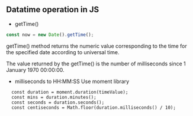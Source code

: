## Datatime operation in JS

- getTime()

```js
const now = new Date().getTime();
```

getTime() method returns the numeric value corresponding to the time for the specified date according to universal time.

The value returned by the getTime() is the number of milliseconds since 1 January 1970 00:00:00.

- milliseconds to HH:MM:SS
  Use moment library

```
  const duration = moment.duration(timeValue);
  const mins = duration.minutes();
  const seconds = duration.seconds();
  const centiseconds = Math.floor(duration.milliseconds() / 10);
```
